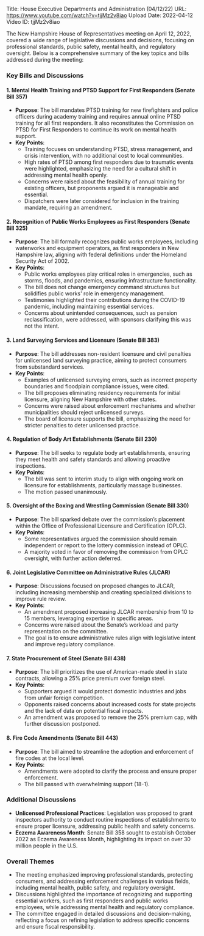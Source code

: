 Title: House Executive Departments and Administration (04/12/22)
URL: https://www.youtube.com/watch?v=tjjMz2v8iao
Upload Date: 2022-04-12
Video ID: tjjMz2v8iao

The New Hampshire House of Representatives meeting on April 12, 2022, covered a wide range of legislative discussions and decisions, focusing on professional standards, public safety, mental health, and regulatory oversight. Below is a comprehensive summary of the key topics and bills addressed during the meeting:

### **Key Bills and Discussions**

#### **1. Mental Health Training and PTSD Support for First Responders (Senate Bill 357)**
- **Purpose**: The bill mandates PTSD training for new firefighters and police officers during academy training and requires annual online PTSD training for all first responders. It also reconstitutes the Commission on PTSD for First Responders to continue its work on mental health support.
- **Key Points**:
  - Training focuses on understanding PTSD, stress management, and crisis intervention, with no additional cost to local communities.
  - High rates of PTSD among first responders due to traumatic events were highlighted, emphasizing the need for a cultural shift in addressing mental health openly.
  - Concerns were raised about the feasibility of annual training for existing officers, but proponents argued it is manageable and essential.
  - Dispatchers were later considered for inclusion in the training mandate, requiring an amendment.

#### **2. Recognition of Public Works Employees as First Responders (Senate Bill 325)**
- **Purpose**: The bill formally recognizes public works employees, including waterworks and equipment operators, as first responders in New Hampshire law, aligning with federal definitions under the Homeland Security Act of 2002.
- **Key Points**:
  - Public works employees play critical roles in emergencies, such as storms, floods, and pandemics, ensuring infrastructure functionality.
  - The bill does not change emergency command structures but solidifies public works' role in emergency management.
  - Testimonies highlighted their contributions during the COVID-19 pandemic, including maintaining essential services.
  - Concerns about unintended consequences, such as pension reclassification, were addressed, with sponsors clarifying this was not the intent.

#### **3. Land Surveying Services and Licensure (Senate Bill 383)**
- **Purpose**: The bill addresses non-resident licensure and civil penalties for unlicensed land surveying practice, aiming to protect consumers from substandard services.
- **Key Points**:
  - Examples of unlicensed surveying errors, such as incorrect property boundaries and floodplain compliance issues, were cited.
  - The bill proposes eliminating residency requirements for initial licensure, aligning New Hampshire with other states.
  - Concerns were raised about enforcement mechanisms and whether municipalities should reject unlicensed surveys.
  - The board of licensure supports the bill, emphasizing the need for stricter penalties to deter unlicensed practice.

#### **4. Regulation of Body Art Establishments (Senate Bill 230)**
- **Purpose**: The bill seeks to regulate body art establishments, ensuring they meet health and safety standards and allowing proactive inspections.
- **Key Points**:
  - The bill was sent to interim study to align with ongoing work on licensure for establishments, particularly massage businesses.
  - The motion passed unanimously.

#### **5. Oversight of the Boxing and Wrestling Commission (Senate Bill 330)**
- **Purpose**: The bill sparked debate over the commission’s placement within the Office of Professional Licensure and Certification (OPLC).
- **Key Points**:
  - Some representatives argued the commission should remain independent or report to the lottery commission instead of OPLC.
  - A majority voted in favor of removing the commission from OPLC oversight, with further action deferred.

#### **6. Joint Legislative Committee on Administrative Rules (JLCAR)**
- **Purpose**: Discussions focused on proposed changes to JLCAR, including increasing membership and creating specialized divisions to improve rule review.
- **Key Points**:
  - An amendment proposed increasing JLCAR membership from 10 to 15 members, leveraging expertise in specific areas.
  - Concerns were raised about the Senate’s workload and party representation on the committee.
  - The goal is to ensure administrative rules align with legislative intent and improve regulatory compliance.

#### **7. State Procurement of Steel (Senate Bill 438)**
- **Purpose**: The bill prioritizes the use of American-made steel in state contracts, allowing a 25% price premium over foreign steel.
- **Key Points**:
  - Supporters argued it would protect domestic industries and jobs from unfair foreign competition.
  - Opponents raised concerns about increased costs for state projects and the lack of data on potential fiscal impacts.
  - An amendment was proposed to remove the 25% premium cap, with further discussion postponed.

#### **8. Fire Code Amendments (Senate Bill 443)**
- **Purpose**: The bill aimed to streamline the adoption and enforcement of fire codes at the local level.
- **Key Points**:
  - Amendments were adopted to clarify the process and ensure proper enforcement.
  - The bill passed with overwhelming support (18-1).

### **Additional Discussions**
- **Unlicensed Professional Practices**: Legislation was proposed to grant inspectors authority to conduct routine inspections of establishments to ensure proper licensure, addressing public health and safety concerns.
- **Eczema Awareness Month**: Senate Bill 358 sought to establish October 2022 as Eczema Awareness Month, highlighting its impact on over 30 million people in the U.S.

### **Overall Themes**
- The meeting emphasized improving professional standards, protecting consumers, and addressing enforcement challenges in various fields, including mental health, public safety, and regulatory oversight.
- Discussions highlighted the importance of recognizing and supporting essential workers, such as first responders and public works employees, while addressing mental health and regulatory compliance.
- The committee engaged in detailed discussions and decision-making, reflecting a focus on refining legislation to address specific concerns and ensure fiscal responsibility.